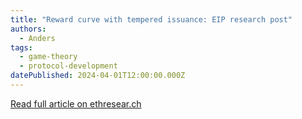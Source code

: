 ```yaml
---
title: "Reward curve with tempered issuance: EIP research post"
authors:
  - Anders
tags:
  - game-theory
  - protocol-development
datePublished: 2024-04-01T12:00:00.000Z
---
```


[Read full article on ethresear.ch](https://ethresear.ch/t/reward-curve-with-tempered-issuance-eip-research-post/19171)
